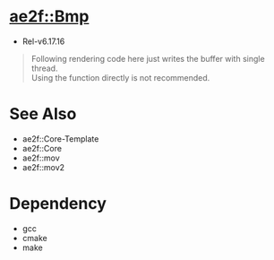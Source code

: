 # [ae2f::Bmp](https://github.com/ae2f/Bmp)
- Rel-v6.17.16

> Following rendering code here just writes the buffer with single thread.  
> Using the function directly is not recommended.

# See Also
- ae2f::Core-Template
- ae2f::Core
- ae2f::mov
- ae2f::mov2

# Dependency
- gcc
- cmake
- make
